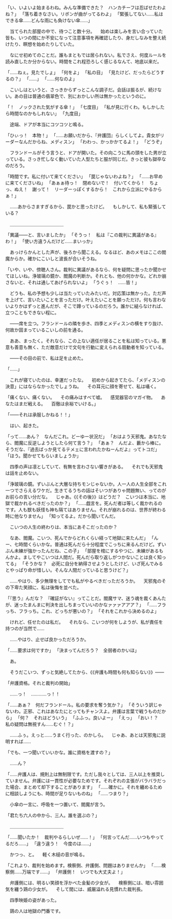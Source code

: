 「い、いよいよ始まるわね。みんな準備できた？　ハンカチーフは忍ばせたわよね？」
「落ち着きなさい。リボンが曲がってるわよ」
「緊張してない……私はできる傘……どんな雨にも負けない傘……」

　当てられた部屋の中で、待つこと数十分。
　始めは楽しみを言い合っていた皆も、いつの間にか不安になって注意事項を再確認したり、身だしなみを整え続けたり、瞑想を始めたりしていた。

　なにせ初めてのことだ。誰もまともでは居られない。私でさえ、何度ルールを読み直したか分からない。時間をこれ程恐ろしく感じるなんて、地底以来だ。

「……ねぇ。見たでしょ」
「何をよ」
「私の目」
「見たけど、だったらどうするの？」
「……」
「……何なのよ」

　こいしはというと、さっきからずっとこんな調子だ。会話は振るが、続けない。あの目は普通の翡翠色で、別におかしい所は無かったというのに。

「！　ノックされた気がする傘！」
「七度目」
「私が見に行くわ。もしかしたら時間なのかもしれない」
「九度目」

　途端、ドアが本当にコツコツと鳴る。

「ひぃっ！　本物！」
「……お願いだから、『弁護団』らしくしてよ。貴女がリーダーなんだからね、メディスン」
「わわっ、かっかかてるよ！」
「どうぞ」

　フランドールがそう言うと、ドアが開いた。その向こうに馬の頭をした男が立っている。さっき忙しなく動いていた人型たちと服が同じだ。きっと彼も獄卒なのだろう。

「時間です。私に付いて来てください」
「罠じゃないわよね？」
「……お早めに来てくださいね」
「あぁぁ待っ！　閉めないで！　付いてくから！　ちょっ、ぬえ！　謝って！　リーダーっぽくするから！　これから立派にやるからぁ！」

　……あからさますぎるから、罠かと思ったけど。
　もしかして、私も緊張している？

　＿＿＿＿＿＿＿＿＿＿＿＿


「異議――と、言いましたか」
「そうっ！　私は『この裁判に異議がある』わ！」
「使い方違うんだけど……まいっか」

　あっけらかんとした声が、後ろから聞こえる。なるほど、あのメモはここの閻魔からか。確かにこいしと波長が合いそうね。

「いや、いや、傍聴人さん。裁判に異議があるなら、何を疑問に思ったか聞かせてほしいね。浄玻璃の鏡か、閻魔の判断か。それとも、他の何かかな。どれか崩さないと、それは通してあげられないよ」
「うぐぅ！　……皆！」

　どうも、私の予想も少しは当たっていたみたいだ。対応策は無かった。ただ声を上げて、言いたいことを言っただけ。叶えたいことを願っただけ。何も言わないよりかはずっと進んだが、そこで蹲っているのだろう。誰かに縋らなければ、立つこともできない程に。

　――席を立つ。フランドールの隣を歩き、四季とメディスンの横をすり抜け、何故か固まっているこいしの前を通る。

　ああ、まったく。それなら、この上ない適任が居ることを私は知っている。悪意も善意も無く、ただ敵意だけで文句を行動に変えられる扇動者を知っている。

　――その目の前で、私は足を止めた。

「……」

　これが寝ていたのは、幸運だったな。
　初めから起きてたら、「メディスンの決意」にはならなかったでしょうね。
　その耳元に顔を寄せて、私は囁く。


「痛くない、痛くない。
　その痛みはすべて嘘。
　感覚器官のマガイ物。
　あなたはまだ戦える。
　百徹は余裕でいける。」
　

「――それは承服しかねる！！」


　はい、起きた。

「って……あん？　なんだこれ。どーゆー状況だ」
「おはよう天邪鬼。あなたなら、閻魔に反逆しようとしたら何て言う？」
「あぁ？　んだよ、藪から棒に。そうだな、『過去ばっか見てるテメェに言われたかねーんだよ』ってトコだ」
「ほう。聞かせてもらいましょうか」

　四季の声は凛としていて、有無を言わさない響きがある。
　それでも天邪鬼は話を止めない。

「浄玻璃の鏡。ずいぶんと大層な持ちモンじゃないか。人一人の人生全部をこれ一つでさらえるワケだ。生きてるうちの話はそいつがありゃ問題無い、ってのがお前らの言い分だな。
　じゃあ。《《その後》》はどうだ？　こいつは本当に、地獄で裁かれるべきだったのか？」
「……戯言を。死んだ者は等しく裁かれるのです。人も獣も妖怪も神も隔てはありません。それが崩れるのは、世界が終わる時に他なりません」
「知ってるよ。だから聞いてんだ。

　こいつの人生の終わりは、本当にあそこだったのか？　

　なあ、閻魔。こいつ、死んでからどれくらい経って地獄に来たんだ」
「んー、七時間くらいかな。普通は死んだら十分程度でこっちに来るんだけど。ずいぶん未練が強かったんだね、この子」
「部屋を棺にするやつに、未練があるもんかよ。ましてやこいつは人間だ。死んだら取り返しがつかないことは良く知ってる」
「そうかな？　必死に自分を納得させようとしたけど、いざ死んでみるとやっぱり命が惜しい。そんな人間だっていると思うけど？」

　……やはり、多少無理をしてでも私がやるべきだっただろうか。
　天邪鬼のその下卑た笑顔に、私は後悔を並べた。

「『思う』んだな？　『確証がない』ってことだ。閻魔サマ、迷う魂を裁くあんたが、迷ったまんまに判決を出しちまっていいのかなァァァアアア？」
「……フラっち、フラっち。これ、どっちが悪いの？」
「それをこれから決めるのよ」

　けれど、任せたのは私だ。
　それなら、こいつが何をしようが、私が責任を持つのが当然で……

　……やはり、止せば良かっただろうか。

「……要求は何ですか」
「決まってんだろう？　全弱者のかいほ」

　あ。

　そうだこいつ、ずっと気絶してたから、《《弁護も時間も何も知らない》》――

「弁護資格。それと裁判の開始」

　……っ！　…………っ！！

「……あぁ？　何だフランドール。私の要求を奪う気か？」
「そういう訳じゃないわ。正邪、これはあなたにとってもチャンスよ。弁護は言葉で戦うものだから」
「何？　それはどういう」
「ふふっ。良いよー」
「えっ」
「おい！？　私の疑問は無視すん……むぐ！？」

　……ふぅ。えっと……うまく行った、のかしら。
　じゃあ、あとは天邪鬼に説明すれば……

「でも、一つ聞いていいかな。誰に資格を渡すの？」

　……ん？

「……弁護人は、規則上は無制限です。ただし我々としては、三人以上を推奨していません。弁護には一貫性が必要なためです。それぞれの主張がバラバラだった場合、まとめて却下することがあります」
「……確かに。それを纏めるために相談しようにも、時間が足りないものね」
「……つまり？」

　小傘の一言に、呼吸を一つ置いて、閻魔が言う。


「君たち六人の中から、三人。誰を選ぶの？」

　＿＿＿＿＿＿＿＿＿＿＿＿



「……聞いたか！　裁判やるらしいぜ……！」
「何言ってんだ……いつもやってるだろ……」
「違う違う！　今度のは……」

　かつっ、と。
　軽く木槌の音が鳴る。

「これより、裁判を始めます。検察側、弁護側、問題はありませんか」
「……検察側……万端です……」
「弁護側！　いつでも大丈夫よ！」

　弁護側には、明るい笑顔を浮かべた金髪の少女が。
　検察側には、暗い雰囲気を纏う鶏の少女が。
　そして間には、威厳溢れる見慣れた裁判長。


　四季映姫の姿があった。


　鶏の人は地獄の門番です。
